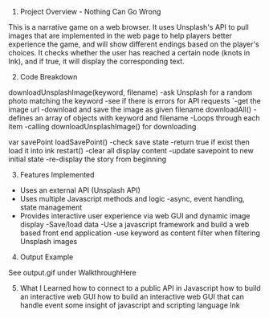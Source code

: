 
1. Project Overview - Nothing Can Go Wrong

This is a narrative game on a web browser. It uses Unsplash's API to pull images that are implemented in the web page to help players better experience the game, and will show different endings based on the player's choices. It checks whether the user has reached a certain node (knots in Ink), and if true, it will display the corresponding text.

2. Code Breakdown

downloadUnsplashImage(keyword, filename)
	-ask Unsplash for a random photo matching the keyword
	-see if there is errors for API requests
`-get the image url
-download and save the image as given filename
downloadAll()
	-defines an array of objects with keyword and filename
-Loops through each item
-calling downloadUnsplashImage() for downloading

var savePoint
loadSavePoint()
	-check save state
    -return true if exist then load it into ink
restart()
	-clear all display content
	-update savepoint to new initial state
	-re-display the story from beginning

3. Features Implemented 
 - Uses an external API (Unsplash API)
 - Uses multiple Javascript methods and logic
    -async, event handling, state management
 - Provides interactive user experience via web GUI and dynamic image display 
 -Save/load data
 -Use a javascript framework and build a web based front end application 
 -use keyword as content filter when filtering Unsplash images

4. Output Example

See output.gif under WalkthroughHere

5. What I Learned
how to connect to a public API in Javascript
how to build an interactive web GUI
how to build an interactive web GUI that can handle event
some insight of javascript and scripting language Ink

